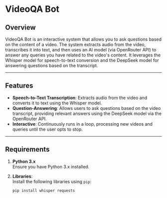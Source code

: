 # VideoQA Bot

## Overview
VideoQA Bot is an interactive system that allows you to ask questions based on the content of a video. The system extracts audio from the video, transcribes it into text, and then uses an AI model (via OpenRouter API) to answer any queries you have related to the video's content. It leverages the Whisper model for speech-to-text conversion and the DeepSeek model for answering questions based on the transcript.

---

## Features
- **Speech-to-Text Transcription**: Extracts audio from the video and converts it to text using the Whisper model.
- **Question-Answering**: Allows users to ask questions based on the video transcript, providing relevant answers using the DeepSeek model via the OpenRouter API.
- **Interactive**: Continuously runs in a loop, processing new videos and queries until the user opts to stop.

---

## Requirements
1. **Python 3.x**  
   Ensure you have Python 3.x installed.
   
2. **Libraries**:  
   Install the following libraries using `pip`:
   ```bash
   pip install whisper requests
